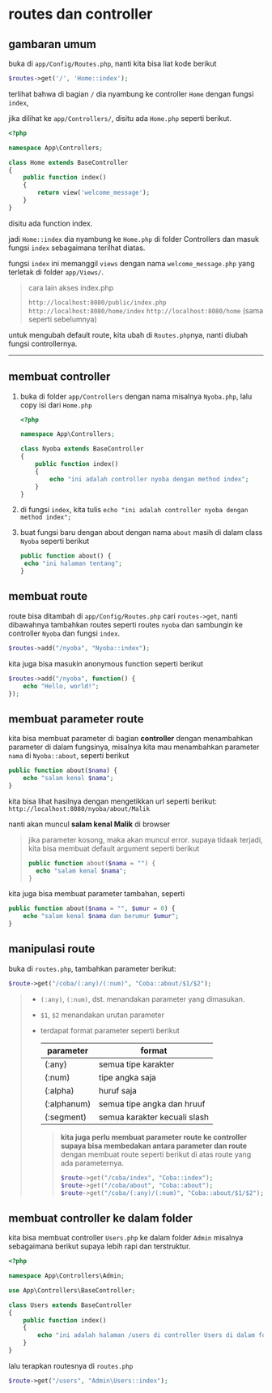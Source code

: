 # routes dan controller

## gambaran umum



buka di `app/Config/Routes.php`, nanti kita bisa liat kode berikut

```php
$routes->get('/', 'Home::index');
```

terlihat bahwa di bagian `/` dia nyambung ke controller `Home` dengan fungsi `index`,

jika dilihat ke `app/Controllers/`, disitu ada `Home.php` seperti berikut.

```php
<?php

namespace App\Controllers;

class Home extends BaseController
{
	public function index()
	{
		return view('welcome_message');
	}
}

```

disitu ada function index.

jadi `Home::index` dia nyambung ke `Home.php` di folder Controllers dan masuk fungsi `index` sebagaimana terilhat diatas.

fungsi `index` ini memanggil `views` dengan nama `welcome_message.php` yang terletak di folder `app/Views/`.

> cara lain akses index.php
>
> `http://localhost:8080/public/index.php`
> `http://localhost:8080/home/index`
> `http://localhost:8080/home`  (sama seperti sebelumnya)

untuk mengubah default route, kita ubah di `Routes.php`nya, nanti diubah fungsi controllernya.

------

## membuat controller

1. buka di folder `app/Controllers` dengan nama misalnya `Nyoba.php`, lalu copy isi dari `Home.php`

   ```php
   <?php
   
   namespace App\Controllers;
   
   class Nyoba extends BaseController
   {
       public function index()
       {
           echo "ini adalah controller nyoba dengan method index";
       }
   }
   ```

2. di fungsi `index`, kita tulis `echo "ini adalah controller nyoba dengan method index";`

3. buat fungsi baru dengan about dengan nama `about` masih di dalam class `Nyoba` seperti berikut

   ```php
   public function about() {
   	echo "ini halaman tentang";
   }
   ```

## membuat route

route bisa ditambah di `app/Config/Routes.php`
cari `routes->get`, nanti dibawahnya tambahkan routes seperti routes `nyoba` dan sambungin ke controller `Nyoba` dan fungsi `index`.

```php
$routes->add("/nyoba", "Nyoba::index");
```

kita juga bisa masukin anonymous function seperti berikut

```php
$routes->add("/nyoba", function() {
    echo "Hello, world!";
});
```

## membuat parameter route

kita bisa membuat parameter di bagian **controller** dengan menambahkan parameter di dalam fungsinya, misalnya kita mau menambahkan parameter `nama` di `Nyoba::about`, seperti berikut

```php
public function about($nama) {
	echo "salam kenal $nama";
}
```

kita bisa lihat hasilnya dengan mengetikkan url seperti berikut: `http://localhost:8080/nyoba/about/Malik`

nanti akan muncul **salam kenal Malik** di browser

> jika parameter kosong, maka akan muncul error. supaya tidaak terjadi, kita bisa membuat default argument seperti berikut
>
> ```php
> public function about($nama = "") {
> 	echo "salam kenal $nama";
> }
> ```

kita juga bisa membuat parameter tambahan, seperti

```php
public function about($nama = "", $umur = 0) {
	echo "salam kenal $nama dan berumur $umur";
}
```

## manipulasi route

buka di `routes.php`, tambahkan parameter berikut:

```php
$route->get("/coba/(:any)/(:num)", "Coba::about/$1/$2");
```

> - `(:any)`, `(:num)`, dst. menandakan parameter yang dimasukan.
>
> - `$1`, `$2` menandakan urutan parameter
>
> - terdapat format parameter seperti berikut
>
>   | parameter   | format                       |
>   | ----------- | ---------------------------- |
>   | (:any)      | semua tipe karakter          |
>   | (:num)      | tipe angka saja              |
>   | (:alpha)    | huruf saja                   |
>   | (:alphanum) | semua tipe angka dan hruuf   |
>   | (:segment)  | semua karakter kecuali slash |
>
>   > **kita juga perlu membuat parameter route ke controller supaya bisa membedakan antara parameter dan route** dengan membuat route seperti berikut di atas route yang ada parameternya.
>   >
>   > ```php
>   > $route->get("/coba/index", "Coba::index");
>   > $route->get("/coba/about", "Coba::about");
>   > $route->get("/coba/(:any)/(:num)", "Coba::about/$1/$2");
>   > ```

## membuat controller ke dalam folder

kita bisa membuat controller `Users.php` ke dalam folder `Admin` misalnya sebagaimana berikut supaya lebih rapi dan terstruktur.

```php
<?php

namespace App\Controllers\Admin;

use App\Controllers\BaseController;

class Users extends BaseController
{
    public function index()
    {
        echo "ini adalah halaman /users di controller Users di dalam folder Admin dengan fungsi index.";
    }
}
```

lalu terapkan routesnya di `routes.php`

```php
$route->get("/users", "Admin\Users::index");
```

